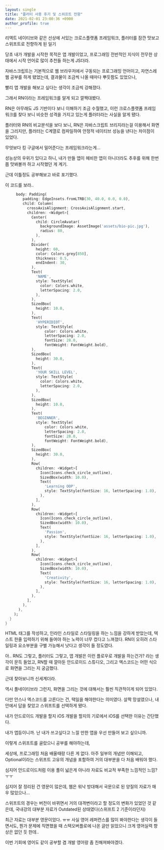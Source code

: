 ```yaml
---
layout: single
title: "플러터 사용 후기 및 스위프트 전향"
date: 2021-02-01 23:00:36 +0900
author_profile: true
---
```


리액트 네이티브와 같은 선상에 서있는 크로스플랫폼 프레임워크, 플러터를 잠깐 맛보고 스위프트로 전향하게 된 일기

당초 내가 개발을 시작한 목적은 앱 개발이었고, 프로그래밍 전반적인 지식이 전무한 상태에서 시작 언어로 많이 추천들 하는게 JS더라.

자바스크립트는 기본적으로 웹 브라우저에서 구동되는 프로그래밍 언어이고, 자연스레 웹 공부를 하게 됐었는데, 결과물이 조금씩 나올 때마다 뿌듯함도 있었으나,

빨리 앱 개발을 해보고 싶다는 생각이 조금씩 강해졌다. 

그래서 RN이라는 프레임워크를 알게 되고 깔짝대봤다.

RN은 아무래도 JS 기반이다 보니 이해하기 조금 수월했고, 이런 크로스플랫폼 프레임워크를 찾다 보니 비슷한 성격을 가지고 있는게 플러터라는 사실을 알게 됐다.

플러터와 RN의 비교분석을 보다 보니, RN은 자바스크립트 브리지라는걸 이용해서 화면을 그리지만, 플러터는 C계열로 컴파일하여 안정적 네이티브 성능을 낸다는 차이점이 있었다.

무엇보다 킹 구글에서 밀어준다는 프레임워크라는게...

성능상의 우위가 있다고 하니, 내가 만들 앱이 헤비한 앱이 아니더라도 추후를 위해 한번쯤 맛봐볼까 하고 시작했던 게 계기.

근데 이틀정도 공부해보고 바로 포기했다.

이 코드를 보라..

```dart
     body: Padding(
        padding: EdgeInsets.fromLTRB(30, 40.0, 0.0, 0.0),
        child: Column(
          crossAxisAlignment: CrossAxisAlignment.start,
          children: <Widget>[
            Center(
              child: CircleAvatar(
                backgroundImage: AssetImage('assets/bio-pic.jpg'),
                radius: 80,
              ),
            ),
            Divider(
              height: 60,
              color: Colors.grey[850],
              thickness: 0.5,
              endIndent: 30,
            ),
            Text(
              'NAME',
              style: TextStyle(
                color: Colors.white,
                letterSpacing: 2.0,
              ),
            ),
            SizedBox(
              height: 10.0,
            ),
            Text(
              'HYPERIDIOT',
              style: TextStyle(
                  color: Colors.white,
                  letterSpacing: 2.0,
                  fontSize: 28.0,
                  fontWeight: FontWeight.bold),
            ),
            SizedBox(
              height: 30.0,
            ),
            Text(
              'YOUR SKILL LEVEL',
              style: TextStyle(
                color: Colors.white,
                letterSpacing: 2.0,
              ),
            ),
            SizedBox(
              height: 10.0,
            ),
            Text(
              'BEGINNER',
              style: TextStyle(
                  color: Colors.white,
                  letterSpacing: 2.0,
                  fontSize: 28.0,
                  fontWeight: FontWeight.bold),
            ),
            SizedBox(
              height: 30.0,
            ),
            Row(
              children: <Widget>[
                Icon(Icons.check_circle_outline),
                SizedBox(width: 10.0),
                Text(
                  'Learning OOP',
                  style: TextStyle(fontSize: 16, letterSpacing: 1.0),
                ),
              ],
            ),
            Row(
              children: <Widget>[
                Icon(Icons.check_circle_outline),
                SizedBox(width: 10.0),
                Text(
                  'Passion',
                  style: TextStyle(fontSize: 16, letterSpacing: 1.0),
                ),
              ],
            ),
            Row(
              children: <Widget>[
                Icon(Icons.check_circle_outline),
                SizedBox(width: 10.0),
                Text(
                  'Creativity',
                  style: TextStyle(fontSize: 16, letterSpacing: 1.0),
                ),
              ],
            ),
          ],
        ),
      ),
    );
  }
}
```

HTML 태그를 작성하고, 인라인 스타일로 스타일링을 하는 느낌을 강하게 받았는데, 
텍스트 한줄 입력하기 위해 들여야 하는 노력이 너무 컸다고 느껴졌다.
RN이 오히려 스타일링과 요소부분을 구별 가능해서 낫다고 생각이 들 정도였다.

아.. RN도 그렇고, 플러터도 그렇고, 앱 개발은 이런 플로우로 개발을 하는건가? 라는 생각이 문득 들었고, RN할 때 깔아둔 안드로이드 스튜디오, 그리고 엑스코드는 어떤 식으로 화면을 그리는 지 궁금했다.

근데 찾아보니까 신세계더라.

역시 풀네이티브라 그런지, 화면을 그리는 것에 대해서는 훨씬 직관적이게 되어 있었다.

다만 안스나 엑스코드를 고른다는 건, 택일을 해야한다는 의미였다. 살짝 망설였으나, 내 안에서 답을 찾았고 스위프트를 선택하게 됐다.

내가 안드로이드 개발을 할지 iOS 개발을 할지의 기로에서 iOS를 선택한 이유는 간단했다.

내가 앱등이니까. 난 내가 쓰고싶다고 느낄 만한 앱을 우선 만들어 보고 싶으니까.

이렇게 스위프트를 골랐으니 공부를 해야하는데,

세상에, 프로그래밍 처음 배울때랑 다른 게 없다. 아주 일부의 개념만 이해되고, Optional이라는 스위프트 고유의 개념을 포함하여 거의 대부분을 다 처음 배워야 했다.

심지어 안드로이드처럼 이용 풀이 넓은게 아니라 자료도 비교적 부족한 느낌적인 느낌? ㅜㅜ 

심지어 잘 정리된 건 영문이 많은데, 웹은 워낙 방대해서 국문으로 된 양질의 자료가 매우 많았으나...

스위프트의 경우는 버전이 바뀌면서 거의 대격변이라고 할 정도의 변화가 있었던 것 같은데, 국내강의 대부분 자료가 Outdated된 상태였다(스위프트 2 기준이라던지)

최근 자료는 대부분 영문이었다. ㅠㅠ 사실 영어 레퍼런스를 많이 봐야한다는 생각이 들면서도, 뭔가 문제에 직면했을 때 스택오버플로에 나온 글만 읽었으니 크게 영어실력 향상은 없던 듯 한데..

이번 기회에 영어도 같이 공부할 겸 개발 영어랑 좀 친해져봐야겠다.


